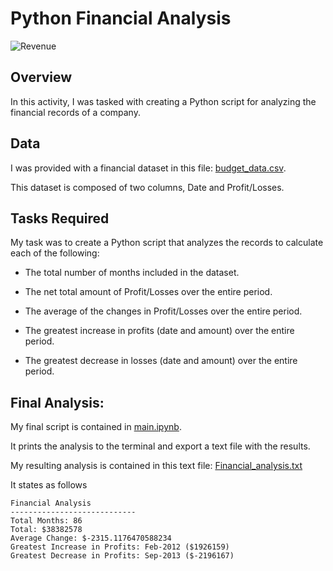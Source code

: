 # Python Financial Analysis
![Revenue](Images/revenue-per-lead.jpg)

## Overview
In this activity, I was tasked with creating a Python script for analyzing the financial records of a company. 

## Data
I was provided with a financial dataset in this file: [budget_data.csv]([PyBank/Resources/budget_data.csv](https://github.com/sarahm44/python-homework/blob/main/PyBank/budget_data.csv)). 

This dataset is composed of two columns, Date and Profit/Losses. 

## Tasks Required
My task was to create a Python script that analyzes the records to calculate each of the following:

* The total number of months included in the dataset.

* The net total amount of Profit/Losses over the entire period.

* The average of the changes in Profit/Losses over the entire period.

* The greatest increase in profits (date and amount) over the entire period.

* The greatest decrease in losses (date and amount) over the entire period.

## Final Analysis:
My final script is contained in [main.ipynb](https://github.com/sarahm44/python-homework/blob/main/PyBank/main.ipynb). 

It prints the analysis to the terminal and export a text file with the results.

My resulting analysis is contained in this text file: [Financial_analysis.txt](https://github.com/sarahm44/python-homework/blob/main/PyBank/Financial_analysis.txt)

It states as follows

  ```text
Financial Analysis
----------------------------
Total Months: 86 
Total: $38382578
Average Change: $-2315.1176470588234
Greatest Increase in Profits: Feb-2012 ($1926159) 
Greatest Decrease in Profits: Sep-2013 ($-2196167) 
  ```


